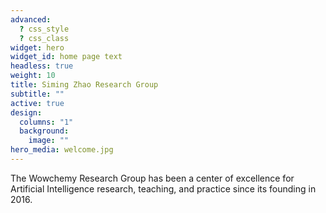 ```yaml
---
advanced:
  ? css_style
  ? css_class
widget: hero
widget_id: home page text
headless: true
weight: 10
title: Siming Zhao Research Group
subtitle: ""
active: true
design:
  columns: "1"
  background:
    image: ""
hero_media: welcome.jpg
---
```


The Wowchemy Research Group has been a center of excellence for Artificial Intelligence research, teaching, and practice since its founding in 2016.
